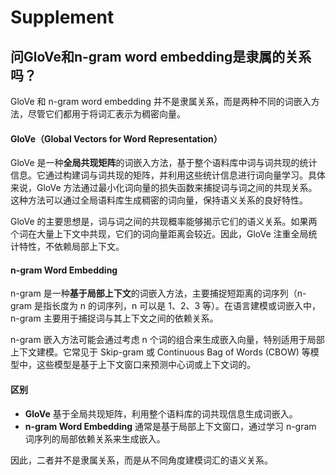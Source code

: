 # Supplement

## 问GloVe和n-gram word embedding是隶属的关系吗？

GloVe 和 n-gram word embedding 并不是隶属关系，而是两种不同的词嵌入方法，尽管它们都用于将词汇表示为稠密向量。

#### GloVe（Global Vectors for Word Representation）

GloVe 是一种**全局共现矩阵**的词嵌入方法，基于整个语料库中词与词共现的统计信息。它通过构建词与词共现的矩阵，并利用这些统计信息进行词向量学习。具体来说，GloVe 方法通过最小化词向量的损失函数来捕捉词与词之间的共现关系。这种方法可以通过全局语料库生成稠密的词向量，保持语义关系的良好特性。

GloVe 的主要思想是，词与词之间的共现概率能够揭示它们的语义关系。如果两个词在大量上下文中共现，它们的词向量距离会较近。因此，GloVe 注重全局统计特性，不依赖局部上下文。

#### n-gram Word Embedding

n-gram 是一种**基于局部上下文**的词嵌入方法，主要捕捉短距离的词序列（n-gram 是指长度为 n 的词序列，n 可以是 1、2、3 等）。在语言建模或词嵌入中，n-gram 主要用于捕捉词与其上下文之间的依赖关系。

n-gram 嵌入方法可能会通过考虑 n 个词的组合来生成嵌入向量，特别适用于局部上下文建模。它常见于 Skip-gram 或 Continuous Bag of Words (CBOW) 等模型中，这些模型是基于上下文窗口来预测中心词或上下文词的。

#### 区别

* **GloVe** 基于全局共现矩阵，利用整个语料库的词共现信息生成词嵌入。
* **n-gram Word Embedding** 通常是基于局部上下文窗口，通过学习 n-gram 词序列的局部依赖关系来生成嵌入。

因此，二者并不是隶属关系，而是从不同角度建模词汇的语义关系。
